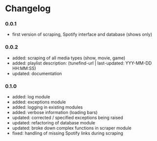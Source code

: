 # Changelog

### 0.0.1
- first version of scraping, Spotify interface and database (shows only)

### 0.0.2
- added: scraping of all media types (show, movie, game)
- added: playlist description: (tunefind-url | last-updated: YYY-MM-DD HH:MM:SS)
- updated: documentation

### 0.1.0
- added: log module
- added: exceptions module
- added: logging in existing modules
- added: verbose information (loading bars)
- updated: corrected / specified exceptions being raised
- updated: refactoring of database module
- updated: broke down complex functions in scraper module
- fixed: handling of missing Spotify links during scraping
